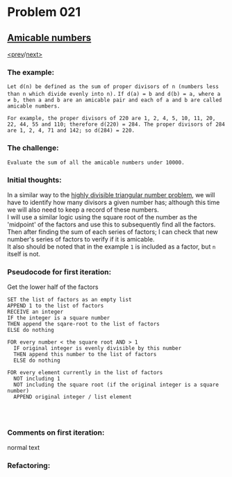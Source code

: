 # Problem 021

## [Amicable numbers](https://projecteuler.net/problem=21)

[<prev](./../DIR019_counting_sundays/README.md)/[next>](./../README.md) 

### The example:
`Let d(n) be defined as the sum of proper divisors of n (numbers less than n which divide evenly into n).`
`If d(a) = b and d(b) = a, where a ≠ b, then a and b are an amicable pair and each of a and b are called amicable numbers.`

`For example, the proper divisors of 220 are 1, 2, 4, 5, 10, 11, 20, 22, 44, 55 and 110; therefore d(220) = 284. The proper divisors of 284 are 1, 2, 4, 71 and 142; so d(284) = 220.`

### The challenge:
`Evaluate the sum of all the amicable numbers under 10000.`

### Initial thoughts:
In a similar way to the [highly divisible triangular number problem](./../DIR012_highly_divisible_triangular_number/README.md), we will have to identify how many divisors a given number has; although this time we will also need to keep a record of these numbers. \
I will use a similar logic using the square root of the number as the 'midpoint' of the factors and use this to subsequently find all the factors.\
Then after finding the sum of each series of factors; I can check that new number's series of factors to verify if it is amicable.\
It also should be noted that in the example `1` is included as a factor, but `n` itself is not.

### Pseudocode for first iteration:
Get the lower half of the factors
```
SET the list of factors as an empty list
APPEND 1 to the list of factors
RECEIVE an integer
IF the integer is a square number
THEN append the sqare-root to the list of factors
ELSE do nothing

FOR every number < the square root AND > 1
  IF original integer is evenly divisible by this number
  THEN append this number to the list of factors
  ELSE do nothing

FOR every element currently in the list of factors
  NOT including 1
  NOT including the square root (if the original integer is a square number)
  APPEND original integer / list element




```

### Comments on first iteration:
normal text

### Refactoring:

